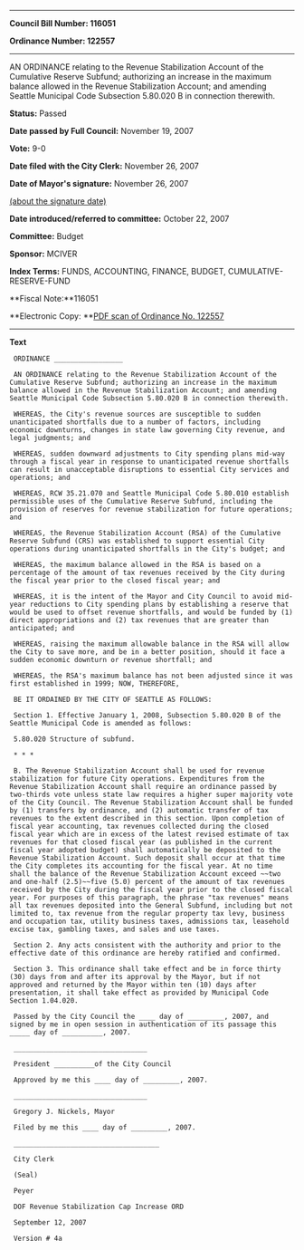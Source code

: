 

********

**Council Bill Number: 116051**
   
**Ordinance Number: 122557**
********

 AN ORDINANCE relating to the Revenue Stabilization Account of the Cumulative Reserve Subfund; authorizing an increase in the maximum balance allowed in the Revenue Stabilization Account; and amending Seattle Municipal Code Subsection 5.80.020 B in connection therewith.

**Status:** Passed
   
**Date passed by Full Council:** November 19, 2007
   
**Vote:** 9-0
   
**Date filed with the City Clerk:** November 26, 2007
   
**Date of Mayor's signature:** November 26, 2007
   
[(about the signature date)](/~public/approvaldate.htm)
   
   
   
**Date introduced/referred to committee:** October 22, 2007
   
**Committee:** Budget
   
**Sponsor:** MCIVER
   
   
**Index Terms:** FUNDS, ACCOUNTING, FINANCE, BUDGET, CUMULATIVE-RESERVE-FUND

**Fiscal Note:**116051

**Electronic Copy: **[PDF scan of Ordinance No. 122557](/~archives/Ordinances/Ord_122557.pdf)

********

**Text**
   
```
 ORDINANCE _________________

 AN ORDINANCE relating to the Revenue Stabilization Account of the Cumulative Reserve Subfund; authorizing an increase in the maximum balance allowed in the Revenue Stabilization Account; and amending Seattle Municipal Code Subsection 5.80.020 B in connection therewith.

 WHEREAS, the City's revenue sources are susceptible to sudden unanticipated shortfalls due to a number of factors, including economic downturns, changes in state law governing City revenue, and legal judgments; and

 WHEREAS, sudden downward adjustments to City spending plans mid-way through a fiscal year in response to unanticipated revenue shortfalls can result in unacceptable disruptions to essential City services and operations; and

 WHEREAS, RCW 35.21.070 and Seattle Municipal Code 5.80.010 establish permissible uses of the Cumulative Reserve Subfund, including the provision of reserves for revenue stabilization for future operations; and

 WHEREAS, the Revenue Stabilization Account (RSA) of the Cumulative Reserve Subfund (CRS) was established to support essential City operations during unanticipated shortfalls in the City's budget; and

 WHEREAS, the maximum balance allowed in the RSA is based on a percentage of the amount of tax revenues received by the City during the fiscal year prior to the closed fiscal year; and

 WHEREAS, it is the intent of the Mayor and City Council to avoid mid- year reductions to City spending plans by establishing a reserve that would be used to offset revenue shortfalls, and would be funded by (1) direct appropriations and (2) tax revenues that are greater than anticipated; and

 WHEREAS, raising the maximum allowable balance in the RSA will allow the City to save more, and be in a better position, should it face a sudden economic downturn or revenue shortfall; and

 WHEREAS, the RSA's maximum balance has not been adjusted since it was first established in 1999; NOW, THEREFORE,

 BE IT ORDAINED BY THE CITY OF SEATTLE AS FOLLOWS:

 Section 1. Effective January 1, 2008, Subsection 5.80.020 B of the Seattle Municipal Code is amended as follows:

 5.80.020 Structure of subfund.

 * * *

 B. The Revenue Stabilization Account shall be used for revenue stabilization for future City operations. Expenditures from the Revenue Stabilization Account shall require an ordinance passed by two-thirds vote unless state law requires a higher super majority vote of the City Council. The Revenue Stabilization Account shall be funded by (1) transfers by ordinance, and (2) automatic transfer of tax revenues to the extent described in this section. Upon completion of fiscal year accounting, tax revenues collected during the closed fiscal year which are in excess of the latest revised estimate of tax revenues for that closed fiscal year (as published in the current fiscal year adopted budget) shall automatically be deposited to the Revenue Stabilization Account. Such deposit shall occur at that time the City completes its accounting for the fiscal year. At no time shall the balance of the Revenue Stabilization Account exceed ~~two and one-half (2.5)~~five (5.0) percent of the amount of tax revenues received by the City during the fiscal year prior to the closed fiscal year. For purposes of this paragraph, the phrase "tax revenues" means all tax revenues deposited into the General Subfund, including but not limited to, tax revenue from the regular property tax levy, business and occupation tax, utility business taxes, admissions tax, leasehold excise tax, gambling taxes, and sales and use taxes.

 Section 2. Any acts consistent with the authority and prior to the effective date of this ordinance are hereby ratified and confirmed.

 Section 3. This ordinance shall take effect and be in force thirty (30) days from and after its approval by the Mayor, but if not approved and returned by the Mayor within ten (10) days after presentation, it shall take effect as provided by Municipal Code Section 1.04.020.

 Passed by the City Council the ____ day of _________, 2007, and signed by me in open session in authentication of its passage this _____ day of __________, 2007.

 _________________________________

 President __________of the City Council

 Approved by me this ____ day of _________, 2007.

 _________________________________

 Gregory J. Nickels, Mayor

 Filed by me this ____ day of _________, 2007.

 ____________________________________

 City Clerk

 (Seal)

 Peyer

 DOF Revenue Stabilization Cap Increase ORD

 September 12, 2007

 Version # 4a

```
